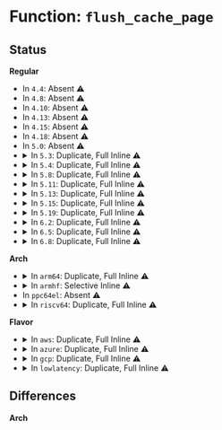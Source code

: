 # Function: <code>flush_cache_page</code>

## Status
<b>Regular</b>
<ul>
<li>
In <code>4.4</code>: Absent ⚠️
</li>
<li>
In <code>4.8</code>: Absent ⚠️
</li>
<li>
In <code>4.10</code>: Absent ⚠️
</li>
<li>
In <code>4.13</code>: Absent ⚠️
</li>
<li>
In <code>4.15</code>: Absent ⚠️
</li>
<li>
In <code>4.18</code>: Absent ⚠️
</li>
<li>
In <code>5.0</code>: Absent ⚠️
</li>
<li>
<details>
<summary>In <code>5.3</code>: Duplicate, Full Inline ⚠️</summary>

**Collision:** Static Duplication

**Inline:** Full

**Transformation:** False

**Instances:**

```
In kernel/events/uprobes.c (0)
Location: include/asm-generic/cacheflush.h:32
Inline: True
```
```
In mm/gup.c (0)
Location: include/asm-generic/cacheflush.h:32
Inline: True
```
```
In mm/memory.c (0)
Location: include/asm-generic/cacheflush.h:32
Inline: True
```
```
In mm/rmap.c (0)
Location: include/asm-generic/cacheflush.h:32
Inline: True
```
```
In mm/ksm.c (0)
Location: include/asm-generic/cacheflush.h:32
Inline: True
```
```
In fs/exec.c (0)
Location: include/asm-generic/cacheflush.h:32
Inline: True
```
```
In fs/dax.c (0)
Location: include/asm-generic/cacheflush.h:32
Inline: True
```
</details>
</li>
<li>
<details>
<summary>In <code>5.4</code>: Duplicate, Full Inline ⚠️</summary>

**Collision:** Static Duplication

**Inline:** Full

**Transformation:** False

**Instances:**

```
In kernel/events/uprobes.c (0)
Location: include/asm-generic/cacheflush.h:41
Inline: True
```
```
In mm/gup.c (0)
Location: include/asm-generic/cacheflush.h:41
Inline: True
```
```
In mm/memory.c (0)
Location: include/asm-generic/cacheflush.h:41
Inline: True
```
```
In mm/rmap.c (0)
Location: include/asm-generic/cacheflush.h:41
Inline: True
```
```
In mm/ksm.c (0)
Location: include/asm-generic/cacheflush.h:41
Inline: True
```
```
In mm/migrate.c (0)
Location: include/asm-generic/cacheflush.h:41
Inline: True
```
```
In fs/exec.c (0)
Location: include/asm-generic/cacheflush.h:41
Inline: True
```
```
In fs/dax.c (0)
Location: include/asm-generic/cacheflush.h:41
Inline: True
```
</details>
</li>
<li>
<details>
<summary>In <code>5.8</code>: Duplicate, Full Inline ⚠️</summary>

**Collision:** Static Duplication

**Inline:** Full

**Transformation:** False

**Instances:**

```
In kernel/events/uprobes.c (0)
Location: include/asm-generic/cacheflush.h:41
Inline: True
```
```
In mm/gup.c (0)
Location: include/asm-generic/cacheflush.h:41
Inline: True
```
```
In mm/memory.c (0)
Location: include/asm-generic/cacheflush.h:41
Inline: True
```
```
In mm/rmap.c (0)
Location: include/asm-generic/cacheflush.h:41
Inline: True
```
```
In mm/ksm.c (0)
Location: include/asm-generic/cacheflush.h:41
Inline: True
```
```
In mm/migrate.c (0)
Location: include/asm-generic/cacheflush.h:41
Inline: True
```
```
In fs/exec.c (0)
Location: include/asm-generic/cacheflush.h:41
Inline: True
```
```
In fs/dax.c (0)
Location: include/asm-generic/cacheflush.h:41
Inline: True
```
</details>
</li>
<li>
<details>
<summary>In <code>5.11</code>: Duplicate, Full Inline ⚠️</summary>

**Collision:** Static Duplication

**Inline:** Full

**Transformation:** False

**Instances:**

```
In kernel/events/uprobes.c (0)
Location: include/asm-generic/cacheflush.h:41
Inline: True
```
```
In mm/memory.c (0)
Location: include/asm-generic/cacheflush.h:41
Inline: True
```
```
In mm/rmap.c (0)
Location: include/asm-generic/cacheflush.h:41
Inline: True
```
```
In mm/ksm.c (0)
Location: include/asm-generic/cacheflush.h:41
Inline: True
```
```
In mm/migrate.c (0)
Location: include/asm-generic/cacheflush.h:41
Inline: True
```
```
In fs/exec.c (0)
Location: include/asm-generic/cacheflush.h:41
Inline: True
```
```
In fs/dax.c (0)
Location: include/asm-generic/cacheflush.h:41
Inline: True
```
</details>
</li>
<li>
<details>
<summary>In <code>5.13</code>: Duplicate, Full Inline ⚠️</summary>

**Collision:** Static Duplication

**Inline:** Full

**Transformation:** False

**Instances:**

```
In kernel/events/uprobes.c (0)
Location: include/asm-generic/cacheflush.h:41
Inline: True
```
```
In mm/memory.c (0)
Location: include/asm-generic/cacheflush.h:41
Inline: True
```
```
In mm/rmap.c (0)
Location: include/asm-generic/cacheflush.h:41
Inline: True
```
```
In mm/ksm.c (0)
Location: include/asm-generic/cacheflush.h:41
Inline: True
```
```
In mm/migrate.c (0)
Location: include/asm-generic/cacheflush.h:41
Inline: True
```
```
In fs/exec.c (0)
Location: include/asm-generic/cacheflush.h:41
Inline: True
```
```
In fs/dax.c (0)
Location: include/asm-generic/cacheflush.h:41
Inline: True
```
</details>
</li>
<li>
<details>
<summary>In <code>5.15</code>: Duplicate, Full Inline ⚠️</summary>

**Collision:** Static Duplication

**Inline:** Full

**Transformation:** False

**Instances:**

```
In kernel/events/uprobes.c (0)
Location: include/asm-generic/cacheflush.h:41
Inline: True
```
```
In mm/memory.c (0)
Location: include/asm-generic/cacheflush.h:41
Inline: True
```
```
In mm/rmap.c (0)
Location: include/asm-generic/cacheflush.h:41
Inline: True
```
```
In mm/ksm.c (0)
Location: include/asm-generic/cacheflush.h:41
Inline: True
```
```
In mm/migrate.c (0)
Location: include/asm-generic/cacheflush.h:41
Inline: True
```
```
In fs/exec.c (0)
Location: include/asm-generic/cacheflush.h:41
Inline: True
```
```
In fs/dax.c (0)
Location: include/asm-generic/cacheflush.h:41
Inline: True
```
</details>
</li>
<li>
<details>
<summary>In <code>5.19</code>: Duplicate, Full Inline ⚠️</summary>

**Collision:** Static Duplication

**Inline:** Full

**Transformation:** False

**Instances:**

```
In kernel/events/uprobes.c (0)
Location: include/asm-generic/cacheflush.h:41
Inline: True
```
```
In mm/memory.c (0)
Location: include/asm-generic/cacheflush.h:41
Inline: True
```
```
In mm/rmap.c (0)
Location: include/asm-generic/cacheflush.h:41
Inline: True
```
```
In mm/ksm.c (0)
Location: include/asm-generic/cacheflush.h:41
Inline: True
```
```
In mm/migrate_device.c (0)
Location: include/asm-generic/cacheflush.h:41
Inline: True
```
```
In fs/exec.c (0)
Location: include/asm-generic/cacheflush.h:41
Inline: True
```
</details>
</li>
<li>
<details>
<summary>In <code>6.2</code>: Duplicate, Full Inline ⚠️</summary>

**Collision:** Static Duplication

**Inline:** Full

**Transformation:** False

**Instances:**

```
In kernel/events/uprobes.c (0)
Location: include/asm-generic/cacheflush.h:43
Inline: True
```
```
In mm/memory.c (0)
Location: include/asm-generic/cacheflush.h:43
Inline: True
```
```
In mm/rmap.c (0)
Location: include/asm-generic/cacheflush.h:43
Inline: True
```
```
In mm/ksm.c (0)
Location: include/asm-generic/cacheflush.h:43
Inline: True
```
```
In mm/migrate_device.c (0)
Location: include/asm-generic/cacheflush.h:43
Inline: True
```
```
In fs/exec.c (0)
Location: include/asm-generic/cacheflush.h:43
Inline: True
```
</details>
</li>
<li>
<details>
<summary>In <code>6.5</code>: Duplicate, Full Inline ⚠️</summary>

**Collision:** Static Duplication

**Inline:** Full

**Transformation:** False

**Instances:**

```
In kernel/events/uprobes.c (0)
Location: include/asm-generic/cacheflush.h:43
Inline: True
```
```
In mm/memory.c (0)
Location: include/asm-generic/cacheflush.h:43
Inline: True
```
```
In mm/rmap.c (0)
Location: include/asm-generic/cacheflush.h:43
Inline: True
```
```
In mm/ksm.c (0)
Location: include/asm-generic/cacheflush.h:43
Inline: True
```
```
In mm/migrate_device.c (0)
Location: include/asm-generic/cacheflush.h:43
Inline: True
```
```
In fs/exec.c (0)
Location: include/asm-generic/cacheflush.h:43
Inline: True
```
</details>
</li>
<li>
<details>
<summary>In <code>6.8</code>: Duplicate, Full Inline ⚠️</summary>

**Collision:** Static Duplication

**Inline:** Full

**Transformation:** False

**Instances:**

```
In kernel/events/uprobes.c (0)
Location: include/asm-generic/cacheflush.h:43
Inline: True
```
```
In mm/memory.c (0)
Location: include/asm-generic/cacheflush.h:43
Inline: True
```
```
In mm/rmap.c (0)
Location: include/asm-generic/cacheflush.h:43
Inline: True
```
```
In mm/ksm.c (0)
Location: include/asm-generic/cacheflush.h:43
Inline: True
```
```
In mm/migrate_device.c (0)
Location: include/asm-generic/cacheflush.h:43
Inline: True
```
```
In fs/exec.c (0)
Location: include/asm-generic/cacheflush.h:43
Inline: True
```
</details>
</li>
</ul>
<b>Arch</b>
<ul>
<li>
<details>
<summary>In <code>arm64</code>: Duplicate, Full Inline ⚠️</summary>

**Collision:** Static Duplication

**Inline:** Full

**Transformation:** False

**Instances:**

```
In kernel/events/uprobes.c (0)
Location: arch/arm64/include/asm/cacheflush.h:102
Inline: True
```
```
In mm/gup.c (0)
Location: arch/arm64/include/asm/cacheflush.h:102
Inline: True
```
```
In mm/memory.c (0)
Location: arch/arm64/include/asm/cacheflush.h:102
Inline: True
```
```
In mm/rmap.c (0)
Location: arch/arm64/include/asm/cacheflush.h:102
Inline: True
```
```
In mm/ksm.c (0)
Location: arch/arm64/include/asm/cacheflush.h:102
Inline: True
```
```
In fs/exec.c (0)
Location: arch/arm64/include/asm/cacheflush.h:102
Inline: True
```
```
In fs/dax.c (0)
Location: arch/arm64/include/asm/cacheflush.h:102
Inline: True
```
</details>
</li>
<li>
<details>
<summary>In <code>armhf</code>: Selective Inline ⚠️</summary>

```c
void flush_cache_page(struct vm_area_struct *vma, long unsigned int user_addr, long unsigned int pfn);
```

**Collision:** Unique Global

**Inline:** Selective

**Transformation:** False

**Instances:**

```
In arch/arm/mm/flush.c (c031e974)
Location: arch/arm/mm/flush.c:98
Inline: True
Direct callers:
  - kernel/events/uprobes.c:__replace_page
  - mm/gup.c:get_dump_page
  - mm/memory.c:do_wp_page
  - mm/memory.c:do_wp_page
  - mm/memory.c:finish_mkwrite_fault
  - mm/memory.c:wp_page_copy
  - mm/rmap.c:try_to_unmap_one
  - mm/rmap.c:page_mkclean_one
  - mm/ksm.c:replace_page
  - mm/ksm.c:write_protect_page
  - fs/exec.c:copy_strings
```
**Symbols:**

```
c031e974-c031e9b4: flush_cache_page (STB_GLOBAL)
```
</details>
</li>
<li>
In <code>ppc64el</code>: Absent ⚠️
</li>
<li>
<details>
<summary>In <code>riscv64</code>: Duplicate, Full Inline ⚠️</summary>

**Collision:** Static Duplication

**Inline:** Full

**Transformation:** False

**Instances:**

```
In mm/gup.c (0)
Location: arch/riscv/include/asm/cacheflush.h:35
Inline: True
```
```
In mm/memory.c (0)
Location: arch/riscv/include/asm/cacheflush.h:35
Inline: True
```
```
In mm/rmap.c (0)
Location: arch/riscv/include/asm/cacheflush.h:35
Inline: True
```
```
In mm/ksm.c (0)
Location: arch/riscv/include/asm/cacheflush.h:35
Inline: True
```
```
In fs/exec.c (0)
Location: arch/riscv/include/asm/cacheflush.h:35
Inline: True
```
```
In fs/dax.c (0)
Location: arch/riscv/include/asm/cacheflush.h:35
Inline: True
```
</details>
</li>
</ul>
<b>Flavor</b>
<ul>
<li>
<details>
<summary>In <code>aws</code>: Duplicate, Full Inline ⚠️</summary>

**Collision:** Static Duplication

**Inline:** Full

**Transformation:** False

**Instances:**

```
In kernel/events/uprobes.c (0)
Location: include/asm-generic/cacheflush.h:41
Inline: True
```
```
In mm/gup.c (0)
Location: include/asm-generic/cacheflush.h:41
Inline: True
```
```
In mm/memory.c (0)
Location: include/asm-generic/cacheflush.h:41
Inline: True
```
```
In mm/rmap.c (0)
Location: include/asm-generic/cacheflush.h:41
Inline: True
```
```
In mm/ksm.c (0)
Location: include/asm-generic/cacheflush.h:41
Inline: True
```
```
In mm/migrate.c (0)
Location: include/asm-generic/cacheflush.h:41
Inline: True
```
```
In fs/exec.c (0)
Location: include/asm-generic/cacheflush.h:41
Inline: True
```
```
In fs/dax.c (0)
Location: include/asm-generic/cacheflush.h:41
Inline: True
```
</details>
</li>
<li>
<details>
<summary>In <code>azure</code>: Duplicate, Full Inline ⚠️</summary>

**Collision:** Static Duplication

**Inline:** Full

**Transformation:** False

**Instances:**

```
In kernel/events/uprobes.c (0)
Location: include/asm-generic/cacheflush.h:41
Inline: True
```
```
In mm/gup.c (0)
Location: include/asm-generic/cacheflush.h:41
Inline: True
```
```
In mm/memory.c (0)
Location: include/asm-generic/cacheflush.h:41
Inline: True
```
```
In mm/rmap.c (0)
Location: include/asm-generic/cacheflush.h:41
Inline: True
```
```
In mm/ksm.c (0)
Location: include/asm-generic/cacheflush.h:41
Inline: True
```
```
In mm/migrate.c (0)
Location: include/asm-generic/cacheflush.h:41
Inline: True
```
```
In fs/exec.c (0)
Location: include/asm-generic/cacheflush.h:41
Inline: True
```
```
In fs/dax.c (0)
Location: include/asm-generic/cacheflush.h:41
Inline: True
```
</details>
</li>
<li>
<details>
<summary>In <code>gcp</code>: Duplicate, Full Inline ⚠️</summary>

**Collision:** Static Duplication

**Inline:** Full

**Transformation:** False

**Instances:**

```
In kernel/events/uprobes.c (0)
Location: include/asm-generic/cacheflush.h:41
Inline: True
```
```
In mm/gup.c (0)
Location: include/asm-generic/cacheflush.h:41
Inline: True
```
```
In mm/memory.c (0)
Location: include/asm-generic/cacheflush.h:41
Inline: True
```
```
In mm/rmap.c (0)
Location: include/asm-generic/cacheflush.h:41
Inline: True
```
```
In mm/ksm.c (0)
Location: include/asm-generic/cacheflush.h:41
Inline: True
```
```
In mm/migrate.c (0)
Location: include/asm-generic/cacheflush.h:41
Inline: True
```
```
In fs/exec.c (0)
Location: include/asm-generic/cacheflush.h:41
Inline: True
```
```
In fs/dax.c (0)
Location: include/asm-generic/cacheflush.h:41
Inline: True
```
</details>
</li>
<li>
<details>
<summary>In <code>lowlatency</code>: Duplicate, Full Inline ⚠️</summary>

**Collision:** Static Duplication

**Inline:** Full

**Transformation:** False

**Instances:**

```
In kernel/events/uprobes.c (0)
Location: include/asm-generic/cacheflush.h:41
Inline: True
```
```
In mm/gup.c (0)
Location: include/asm-generic/cacheflush.h:41
Inline: True
```
```
In mm/memory.c (0)
Location: include/asm-generic/cacheflush.h:41
Inline: True
```
```
In mm/rmap.c (0)
Location: include/asm-generic/cacheflush.h:41
Inline: True
```
```
In mm/ksm.c (0)
Location: include/asm-generic/cacheflush.h:41
Inline: True
```
```
In mm/migrate.c (0)
Location: include/asm-generic/cacheflush.h:41
Inline: True
```
```
In fs/exec.c (0)
Location: include/asm-generic/cacheflush.h:41
Inline: True
```
```
In fs/dax.c (0)
Location: include/asm-generic/cacheflush.h:41
Inline: True
```
</details>
</li>
</ul>

## Differences
<b>Arch</b>
<ul>
</ul>
